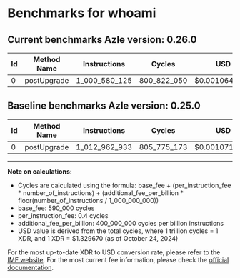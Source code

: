 # Benchmarks for whoami

## Current benchmarks Azle version: 0.26.0

| Id  | Method Name | Instructions  | Cycles      | USD           | USD/Million Calls | Change                                 |
| --- | ----------- | ------------- | ----------- | ------------- | ----------------- | -------------------------------------- |
| 0   | postUpgrade | 1_000_580_125 | 800_822_050 | $0.0010648291 | $1_064.82         | <font color="green">-12_382_808</font> |

## Baseline benchmarks Azle version: 0.25.0

| Id  | Method Name | Instructions  | Cycles      | USD           | USD/Million Calls |
| --- | ----------- | ------------- | ----------- | ------------- | ----------------- |
| 0   | postUpgrade | 1_012_962_933 | 805_775_173 | $0.0010714151 | $1_071.41         |

---

**Note on calculations:**

- Cycles are calculated using the formula: base_fee + (per_instruction_fee \* number_of_instructions) + (additional_fee_per_billion \* floor(number_of_instructions / 1_000_000_000))
- base_fee: 590_000 cycles
- per_instruction_fee: 0.4 cycles
- additional_fee_per_billion: 400_000_000 cycles per billion instructions
- USD value is derived from the total cycles, where 1 trillion cycles = 1 XDR, and 1 XDR = $1.329670 (as of October 24, 2024)

For the most up-to-date XDR to USD conversion rate, please refer to the [IMF website](https://www.imf.org/external/np/fin/data/rms_sdrv.aspx).
For the most current fee information, please check the [official documentation](https://internetcomputer.org/docs/current/developer-docs/gas-cost#execution).
